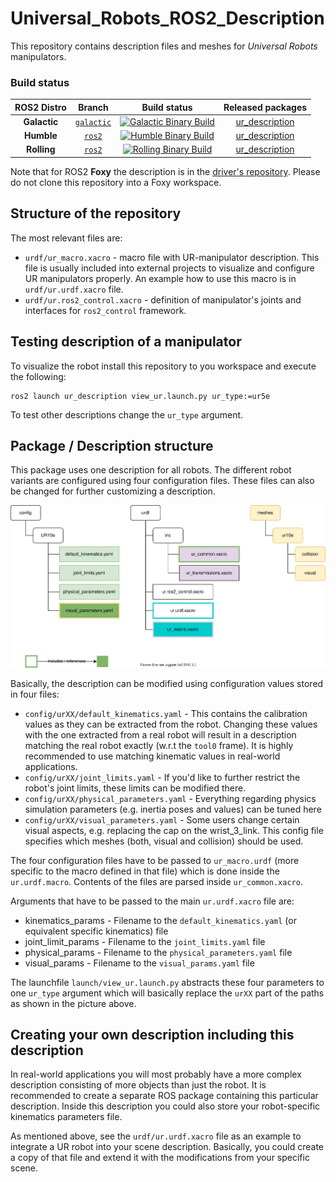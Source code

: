 # Universal_Robots_ROS2_Description

This repository contains description files and meshes for *Universal Robots* manipulators.

### Build status

ROS2 Distro | Branch | Build status | Released packages
:---------: | :----: | :----------: | :---------------:
**Galactic** | [`galactic`](https://github.com/UniversalRobots/Universal_Robots_ROS2_Description/tree/galactic) | [![Galactic Binary Build](https://github.com/UniversalRobots/Universal_Robots_ROS2_Description/actions/workflows/binary-galactic.yml/badge.svg?branch=galactic)](https://github.com/UniversalRobots/Universal_Robots_ROS2_Description/actions/workflows/binary-galactic.yml?branch=galactic) <br /> | [ur_description](https://index.ros.org/p/ur_description/#galactic)
**Humble** | [`ros2`](https://github.com/UniversalRobots/Universal_Robots_ROS2_Description/tree/ros2) | [![Humble Binary Build](https://github.com/UniversalRobots/Universal_Robots_ROS2_Description/actions/workflows/binary-humble.yml/badge.svg?branch=ros2)](https://github.com/UniversalRobots/Universal_Robots_ROS2_Description/actions/workflows/binary-humble.yml?branch=ros2) <br /> | [ur_description](https://index.ros.org/p/ur_description/#humble)
**Rolling** | [`ros2`](https://github.com/UniversalRobots/Universal_Robots_ROS2_Description/tree/ros2) | [![Rolling Binary Build](https://github.com/UniversalRobots/Universal_Robots_ROS2_Description/actions/workflows/binary-rolling.yml/badge.svg?branch=ros2)](https://github.com/UniversalRobots/Universal_Robots_ROS2_Description/actions/workflows/binary-rolling.yml?branch=ros2) <br /> | [ur_description](https://index.ros.org/p/ur_description/#rolling)


Note that for ROS2 **Foxy** the description is in the [driver's
repository](https://github.com/UniversalRobots/Universal_Robots_ROS2_Driver/tree/foxy). Please do
not clone this repository into a Foxy workspace.

## Structure of the repository

The most relevant files are:
  - `urdf/ur_macro.xacro` - macro file with UR-manipulator description. This file is usually included into external projects to visualize and configure UR manipulators properly. An example how to use this macro is in `urdf/ur.urdf.xacro` file.
  - `urdf/ur.ros2_control.xacro` - definition of manipulator's joints and interfaces for `ros2_control` framework.

## Testing description of a manipulator

To visualize the robot install this repository to you workspace and execute the following:
```
ros2 launch ur_description view_ur.launch.py ur_type:=ur5e
```

To test other descriptions change the `ur_type` argument.

## Package / Description structure
This package uses one description for all robots. The different robot variants are configured using
four configuration files. These files can also be changed for further customizing a description.

![urdf structure](doc/structure.svg)

Basically, the description can be modified using configuration values stored in four files:
 - `config/urXX/default_kinematics.yaml` - This contains the calibration values as they can be
   extracted from the robot. Changing these values with the one extracted from a real robot will
   result in a description matching the real robot exactly (w.r.t the `tool0` frame). It is highly
   recommended to use matching kinematic values in real-world applications.
 - `config/urXX/joint_limits.yaml` - If you'd like to further restrict the robot's joint limits,
   these limits can be modified there.
 - `config/urXX/physical_parameters.yaml` - Everything regarding physics simulation parameters
   (e.g. inertia poses and values) can be tuned here
 - `config/urXX/visual_parameters.yaml` - Some users change certain visual aspects, e.g. replacing
   the cap on the wrist_3_link. This config file specifies which meshes (both, visual and collision)
   should be used.

The four configuration files have to be passed to `ur_macro.urdf` (more specific to the macro
defined in that file) which is done inside the `ur.urdf.macro`. Contents of the files are parsed
inside `ur_common.xacro`.

Arguments that have to be passed to the main `ur.urdf.xacro` file are:
 - kinematics_params - Filename to the `default_kinematics.yaml` (or equivalent specific kinematics) file
 - joint_limit_params - Filename to the `joint_limits.yaml` file
 - physical_params - Filename to the `physical_parameters.yaml` file
 - visual_params - Filename to the `visual_params.yaml` file

The launchfile `launch/view_ur.launch.py` abstracts these four parameters to one `ur_type` argument
which will basically replace the `urXX` part of the paths as shown in the picture above.

## Creating your own description including this description
In real-world applications you will most probably have a more complex description consisting of more
objects than just the robot. It is recommended to create a separate ROS package containing this
particular description. Inside this description you could also store your robot-specific kinematics
parameters file.

As mentioned above, see the `urdf/ur.urdf.xacro` file as an example to integrate a UR robot into
your scene description. Basically, you could create a copy of that file and extend it with the
modifications from your specific scene.
